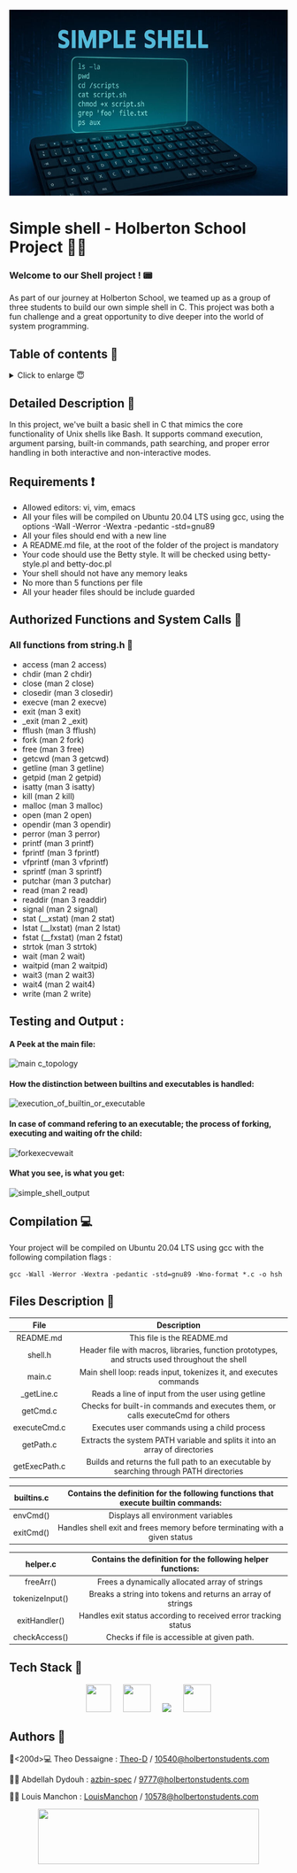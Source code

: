 <p align="center">
<img src="img/banner.jpg">
</p>

# Simple shell - Holberton School Project 🧑‍🎓


### Welcome to our Shell project ! 📟

As part of our journey at Holberton School, we teamed up as a group of three students to build our own simple shell in C.
This project was both a fun challenge and a great opportunity to dive deeper into the world of system programming.

## Table of contents 📄

<details>
  <summary>Click to enlarge 😇</summary>

- [Detailed Description 📝](#detailed-description-)
- [Requirements ❗](#requirements-)
- [Authorized Functions and System Calls 📢](#authorized-functions-and-system-calls-)
- [Compilation 💻](#compilation-)
- [Files Description 🔗](#files-description-)
- [Tech Stack 🧩](#tech-stack-)
- [Authors 🤝](#authors-)
</details>

## Detailed Description 📝

In this project, we've built a basic shell in C that mimics the core functionality of Unix shells like Bash. It supports command execution, argument parsing, built-in commands, path searching, and proper error handling in both interactive and non-interactive modes.

## Requirements ❗

+ Allowed editors: vi, vim, emacs
+ All your files will be compiled on Ubuntu 20.04 LTS using gcc, using the options -Wall -Werror -Wextra -pedantic -std=gnu89
+ All your files should end with a new line
+ A README.md file, at the root of the folder of the project is mandatory
+ Your code should use the Betty style. It will be checked using betty-style.pl and betty-doc.pl
+ Your shell should not have any memory leaks
+ No more than 5 functions per file
+ All your header files should be include guarded

## Authorized Functions and System Calls 📢


### All functions from string.h 🔐
+ access (man 2 access)
+ chdir (man 2 chdir)
+ close (man 2 close)
+ closedir (man 3 closedir)
+ execve (man 2 execve)
+ exit (man 3 exit)
+ _exit (man 2 _exit)
+ fflush (man 3 fflush)
+ fork (man 2 fork)
+ free (man 3 free)
+ getcwd (man 3 getcwd)
+ getline (man 3 getline)
+ getpid (man 2 getpid)
+ isatty (man 3 isatty)
+ kill (man 2 kill)
+ malloc (man 3 malloc)
+ open (man 2 open)
+ opendir (man 3 opendir)
+ perror (man 3 perror)
+ printf (man 3 printf)
+ fprintf (man 3 fprintf)
+ vfprintf (man 3 vfprintf)
+ sprintf (man 3 sprintf)
+ putchar (man 3 putchar)
+ read (man 2 read)
+ readdir (man 3 readdir)
+ signal (man 2 signal)
+ stat (__xstat) (man 2 stat)
+ lstat (__lxstat) (man 2 lstat)
+ fstat (__fxstat) (man 2 fstat)
+ strtok (man 3 strtok)
+ wait (man 2 wait)
+ waitpid (man 2 waitpid)
+ wait3 (man 2 wait3)
+ wait4 (man 2 wait4)
+ write (man 2 write)

## Testing and Output : 

#### A Peek at the main file:
![main c_topology](https://github.com/user-attachments/assets/be020504-f65a-4144-982f-19038485fee2)



#### How the distinction between builtins and executables is handled:
![execution_of_builtin_or_executable](https://github.com/user-attachments/assets/10e9e1af-b4c6-4553-9a0b-db07f60fced0)



#### In case of command refering to an executable; the process of forking, executing and waiting ofr the child:
![forkexecvewait](https://github.com/user-attachments/assets/e2179b67-691b-4426-9807-bb001a0093ef)


#### What you see, is what you get:
![simple_shell_output](https://github.com/user-attachments/assets/d8ac1c28-ecdb-49d1-962b-461bc2656168)










## Compilation 💻

Your project will be compiled on Ubuntu 20.04 LTS using gcc with the following compilation flags  :

````
gcc -Wall -Werror -Wextra -pedantic -std=gnu89 -Wno-format *.c -o hsh
````

## Files Description 🔗

|              File                  |                                            Description                                                       |
|:---------------------------------: | :----------------------------------------------------------------------------------------------------------: |
|           README.md                |                                     This file is the README.md                                               |
|           shell.h                  |   Header file with macros, libraries, function prototypes, and structs used throughout the shell             |
|           main.c                   |     Main shell loop: reads input, tokenizes it, and executes commands                                        | 
|           _getLine.c               |                                Reads a line of input from the user using getline                             |
|           getCmd.c                 |                     Checks for built-in commands and executes them, or calls executeCmd for others           |
|           executeCmd.c             |                                Executes user commands using a child process                                  |
|           getPath.c                |         Extracts the system PATH variable and splits it into an array of directories                         |
|           getExecPath.c            |  Builds and returns the full path to an executable by searching through PATH directories                     |


|           builtins.c               |         Contains the definition for the following functions that execute builtin commands:                   |
|:---------------------------------: | :----------------------------------------------------------------------------------------------------------: |
|           envCmd()                 |                                   Displays all environment variables                                         |
|           exitCmd()                |                      Handles shell exit and frees memory before terminating with a given status              |


|           helper.c                 |                         Contains the definition for the following helper functions:                          |
|:---------------------------------: | :----------------------------------------------------------------------------------------------------------: | 
|           freeArr()                |                              Frees a dynamically allocated array of strings                                  |
|           tokenizeInput()          |                              Breaks a string into tokens and returns an array of strings                     |
|           exitHandler()            |                         Handles exit status according to received error tracking status                      |
|           checkAccess()            |                              Checks if file is accessible at given path.                                     |


## Tech Stack 🧩

<div style="text-align: center;">
	<img width="45px" height="50px" src="https://upload.wikimedia.org/wikipedia/commons/1/19/C_Logo.png">
    &emsp;
	<img width="50px" height="50px" src="https://upload.wikimedia.org/wikipedia/commons/thumb/a/ab/Logo-ubuntu_cof-orange-hex.svg/1200px-Logo-ubuntu_cof-orange-hex.svg.png">
	&emsp;
	<img wigth="50px" height="50px" src="https://upload.wikimedia.org/wikipedia/commons/thumb/9/9f/Vimlogo.svg/544px-Vimlogo.svg.png">
    &emsp;
    <img width="50px" height="50px" src="https://upload.wikimedia.org/wikipedia/commons/9/91/Octicons-mark-github.svg">
</div>

## Authors 🤝

🧑<200d>💻 Theo Dessaigne : [Theo-D](https://github.com/Theo-D) / 10540@holbertonstudents.com

👨‍💻 Abdellah Dydouh : [azbin-spec](https://github.com/azbin-spec) / 9777@holbertonstudents.com

🧑‍💻 Louis Manchon : [LouisManchon](https://github.com/LouisManchon) / 10578@holbertonstudents.com

<p align="center">
    <img src="https://ml.globenewswire.com/Resource/Download/a08e6c28-55be-44c8-8461-03544f094b38" width="400" height="100">
<p/>
